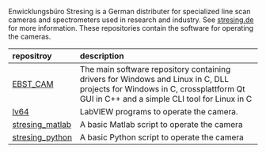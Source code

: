 Enwicklungsbüro Stresing is a German distributer for specialized line scan cameras and spectrometers used in research and industry. See [stresing.de](stresing.de) for more information. These repositories contain the software for operating the cameras.

repositroy                                                                        | description
:---                                                                              | :---
[EBST_CAM](https://github.com/Entwicklungsburo-Stresing/EBST_CAM)                 | The main software repository containing drivers for Windows and Linux in C, DLL projects for Windows in C, crossplattform Qt GUI in C++ and a simple CLI tool for Linux in C 
[lv64](https://github.com/Entwicklungsburo-Stresing/lv64)                         | LabVIEW programs to operate the camera.
[stresing_matlab](stresing_matlab)                                                | A basic Matlab script to operate the camera
[stresing_python](https://github.com/Entwicklungsburo-Stresing/stresing_python)   | A basic Python script to operate the camera
